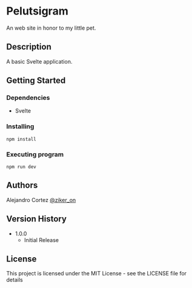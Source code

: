 # Pelutsigram

An web site in honor to my little pet.

## Description

A basic Svelte application.

## Getting Started

### Dependencies

* Svelte

### Installing

```
npm install
```

### Executing program

```
npm run dev
```

## Authors

Alejandro Cortez  [@ziker_on](https://twitter.com/ziker_on)

## Version History

* 1.0.0
    * Initial Release

## License

This project is licensed under the MIT License - see the LICENSE file for details
